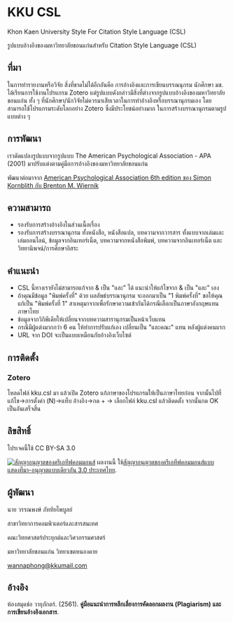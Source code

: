 # KKU CSL
Khon Kaen University Style For Citation Style Language (CSL)

รูปแบบอ้างอิงของมหาวิทยาลัยขอนแก่นสำหรับ Citation Style Language (CSL)

## ที่มา

ในการทำรายงานหรือวิจัย สิ่งที่ขาดไม่ได้อีกอันคือ การอ้างอิงและการเขียนบรรณนุกรม นักศึกษา มข. ได้เรียนการใช้งานโปรแกรม Zotero แต่รูปแบบดังกล่าวมีสิ่งที่ต่างจากรูปแบบอ้างอิงของมหาวิทยาลัยขอนแก่น ทั้ง ๆ ที่นักศึกษา/นักวิจัยไม่ควรมาเสียเวลาในการทำอ้างอิงหรือบรรณานุกรมเอง โดยสามารถใช้โปรแกรมระดับโลกอย่าง Zotero ซึ่งมีประโยชน์อย่างมาก ในการสร้างบรรณานุกรมตามรูปแบบต่าง ๆ

## การพัฒนา

เราดัดแปลงรูปแบบจากรูปแบบ The American Psychological Association - APA (2001) มาปรับแต่งตามคู่มือการอ้างอิงของมหาวิทยาลัยขอนแก่น

พัฒนาต่อมาจาก [American Psychological Association 6th edition ของ  Simon Kornblith กับ  Brenton M. Wiernik](https://github.com/citation-style-language/styles/blob/master/apa.csl) 

## ความสามารถ

- รองรับการสร้างอ้างอิงในส่วนเนื้อเรื่อง
- รองรับการสร้างบรรณานุกรม ทั้งหนังสือ, หนังสือแปล, บทความจากวารสาร ทั้งแบบจากเล่มและเล่มออนไลน์, ข้อมูลจากอินเทอร์เน็ต, บทความจากหนังสือพิมพ์, บทความจากอินเทอร์เน็ต และ วิทยานิพจน์/การศึกษาอิสระ

## คำแนะนำ

- CSL นี้ทางเรายังไม่สามารถแก้จาก & เป็น "และ" ได้ แนะนำให้แก้ไขจาก & เป็น "และ" เอง
- ถ้าคุณมีข้อมูล "พิมพ์ครั้งที่" ด้วย ผลลัพธ์บรรณานุกรม จะออกมาเป็น "1 พิมพ์ครั้งที่" ขอให้คุณแก้เป็น "พิมพ์ครั้งที่ 1" สาเหตุมาจากเพื่อรักษาความเข้ากันได้กรณีเลือกเป็นภาษาอังกฤษแทนภาษาไทย
- ข้อมูลจากวิกิพีเดียให้เปลี่ยนจากบทความสารานุกรมเป็นหน้าเว็บแทน
- กรณีมีผู้แต่งมากกว่า 6 คน ให้ทำการปรับแก้เอง เปลี่ยนเป็น "และคณะ"  แทน หลังผู้แต่งคนแรก
- URL จาก DOI จะเป็นแบบเหมือนกับอ้างอิงเว็บไซต์

## การติดตั้ง

### Zotero

โหลดไฟล์ kku.csl มา แล้วเปิด Zotero แก้ภาษาของโปรแกรมให้เป็นภาษาไทยก่อน จากนั้นไปที่ แก้ไข->การตั้งค่า (N)->แท็บ อ้างอิง->กด + -> เลือกไฟล์ kku.csl แล้วติดดตั้ง จากนั้นกด OK เป็นอันเสร็จสิ้น

## ลิขสิทธิ์

โปรเจคนี้ใช้ CC BY-SA 3.0

<a rel="license" href="http://creativecommons.org/licenses/by-sa/3.0/th/"><img alt="สัญญาอนุญาตของครีเอทีฟคอมมอนส์" style="border-width:0" src="https://i.creativecommons.org/l/by-sa/3.0/th/88x31.png" /></a> ผลงานนี้ ใช้<a rel="license" href="http://creativecommons.org/licenses/by-sa/3.0/th/">สัญญาอนุญาตของครีเอทีฟคอมมอนส์แบบ แสดงที่มา-อนุญาตแบบเดียวกัน 3.0 ประเทศไทย</a>.

## ผู้พัฒนา

นาย วรรณพงษ์ ภัททิยไพบูลย์

สาขาวิทยาการคอมพิวเตอร์และสารสนเทศ

คณะวิทยศาสตร์ประยุกต์และวิศวกรรมศาสตร์

มหาวิทยาลัยขอนแก่น วิทยาเขตหนองคาย

wannaphong@kkumail.com

## อ้างอิง

ห้องสมุดช่อ วายุภักตร์. (2561). **คู่มือแนะนำการหลีกเลี่ยงการคัดลอกผลงาน (Plagiarism) และการเขียนอ้างอิงเอกสาร**.